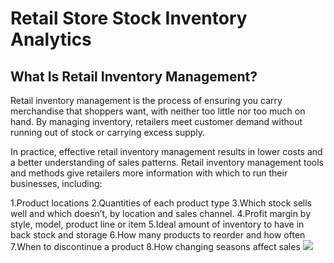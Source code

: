 # Retail Store Stock Inventory Analytics

## What Is Retail Inventory Management?
 Retail inventory management is the process of ensuring you carry merchandise that shoppers want, with neither too little nor too much on hand. By managing inventory, retailers meet customer demand without running out of stock or carrying excess supply.

 In practice, effective retail inventory management results in lower costs and a better understanding of sales patterns. Retail inventory management tools and methods give retailers more information with which to run their businesses, including:

1.Product locations
2.Quantities of each product type
3.Which stock sells well and which doesn’t, by location and sales channel.
4.Profit margin by style, model, product line or item
5.Ideal amount of inventory to have in back stock and storage
6.How many products to reorder and how often
7.When to discontinue a product
8.How changing seasons affect sales
![](https://static01.nyt.com/images/2020/02/16/business/16VIEW/16VIEW-articleLarge.gif?quality=75&auto=webp&disable=upscale)
